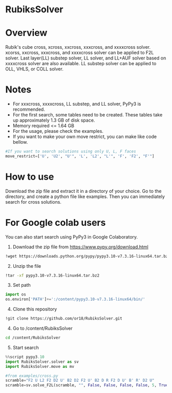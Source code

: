 # RubiksSolver
# Overview
Rubik's cube cross, xcross, xxcross, xxxcross, and xxxxcross solver. xcorss, xxcross, xxxcross, and xxxxcross solver can be applied to F2L solver. Last layer(LL) substep solver, LL solver, and LL+AUF solver based on xxxxcross solver are also available. LL substep solver can be applied to OLL, VHLS, or COLL solver. 

# Notes
- For xxxcross, xxxxcross, LL substep, and LL solver, PyPy3 is recommended. 
- For the first search, some tables need to be created. These tables take up approximately 1.3 GB of disk space. <br>
- Memory required <= 1.64 GB <br>
- For the usage, please check the examples.
- If you want to make your own move restrict, you can make like code bellow.
```python
#If you want to search solutions using only U, L, F faces
move_restrict=['U', 'U2', "U'", 'L', 'L2', "L'", 'F', 'F2', "F'"]
```

# How to use
Download the zip file and extract it in a directory of your choice. Go to the directory, and create a python file like examples. Then you can immediately search for cross solutions.

# For Google colab users
You can also start search using PyPy3 in Google Colaboratory.
1. Download the zip file from https://www.pypy.org/download.html
```sh
!wget https://downloads.python.org/pypy/pypy3.10-v7.3.16-linux64.tar.bz2
```
2. Unzip the file
```sh
!tar -xf pypy3.10-v7.3.16-linux64.tar.bz2
```
3. Set path
```python
import os
os.environ['PATH']+=':/content/pypy3.10-v7.3.16-linux64/bin/'
```
4. Clone this repository
```sh
!git clone https://github.com/or18/RubiksSolver.git
```
4. Go to /content/RubiksSolver
```sh
cd /content/RubiksSolver
```
5. Start search
```python
%%script pypy3.10
import RubiksSolver.solver as sv
import RubiksSolver.move as mv

#from examples/cross.py
scramble="F2 U L2 F2 D2 U' B2 D2 F2 U' B2 D R F2 D U' B' R' D2 U"
scramble=sv.solve_F2L(scramble, "", False, False, False, False, 5, True, 1, "cross", mv.move_UDLRFB)
```
